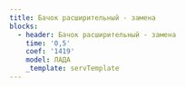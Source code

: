 ```yaml
---
title: Бачок расширительный - замена
blocks:
  - header: Бачок расширительный - замена
    time: '0,5'
    coef: '1419'
    model: ЛАДА
    _template: servTemplate
---
```

        